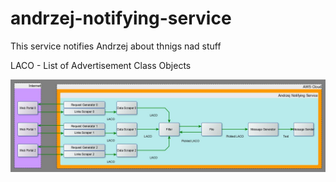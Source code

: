 # andrzej-notifying-service
This service notifies Andrzej about thnigs nad stuff

LACO - List of Advertisement Class Objects

![architecture](architecture.jpg)
